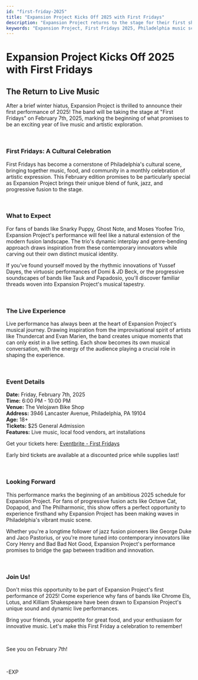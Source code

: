 ```yaml
---
id: "first-friday-2025"
title: "Expansion Project Kicks Off 2025 with First Fridays"
description: "Expansion Project returns to the stage for their first show of 2025 at First Fridays, bringing their signature fusion sound to kick off an exciting year of live music."
keywords: "Expansion Project, First Fridays 2025, Philadelphia music scene, live music, fusion bands, jazz fusion, funk, Snarky Puppy, Ghost Note, Tauk, Papadosio, Moses Yoofee Trio"
---
```


# Expansion Project Kicks Off 2025 with First Fridays

## The Return to Live Music

After a brief winter hiatus, Expansion Project is thrilled to announce their first performance of 2025! The band will be taking the stage at "First Fridays" on February 7th, 2025, marking the beginning of what promises to be an exciting year of live music and artistic exploration.

&nbsp;

### First Fridays: A Cultural Celebration

First Fridays has become a cornerstone of Philadelphia's cultural scene, bringing together music, food, and community in a monthly celebration of artistic expression. This February edition promises to be particularly special as Expansion Project brings their unique blend of funk, jazz, and progressive fusion to the stage.

&nbsp;

### What to Expect

For fans of bands like Snarky Puppy, Ghost Note, and Moses Yoofee Trio, Expansion Project's performance will feel like a natural extension of the modern fusion landscape. The trio's dynamic interplay and genre-bending approach draws inspiration from these contemporary innovators while carving out their own distinct musical identity.

If you've found yourself moved by the rhythmic innovations of Yussef Dayes, the virtuosic performances of Domi & JD Beck, or the progressive soundscapes of bands like Tauk and Papadosio, you'll discover familiar threads woven into Expansion Project's musical tapestry.

&nbsp;

### The Live Experience

Live performance has always been at the heart of Expansion Project's musical journey. Drawing inspiration from the improvisational spirit of artists like Thundercat and Evan Marien, the band creates unique moments that can only exist in a live setting. Each show becomes its own musical conversation, with the energy of the audience playing a crucial role in shaping the experience.

&nbsp;

### Event Details

**Date:** Friday, February 7th, 2025  
**Time:** 6:00 PM - 10:00 PM  
**Venue:** The Velojawn Bike Shop  
**Address:** 3946 Lancaster Avenue, Philadelphia, PA 19104  
**Age:** 18+  
**Tickets:** $25 General Admission  
**Features:** Live music, local food vendors, art installations

Get your tickets here: [Eventbrite - First Fridays](https://www.eventbrite.com/e/first-fridays-tickets-1146206607819?aff=aff0bandsintown&bit_userid=90231148&appId=wf_ybpnyubfg&comeFrom=700&artist_event_id=106352466)

Early bird tickets are available at a discounted price while supplies last!

&nbsp;

### Looking Forward

This performance marks the beginning of an ambitious 2025 schedule for Expansion Project. For fans of progressive fusion acts like Octave Cat, Dopapod, and The Philharmonic, this show offers a perfect opportunity to experience firsthand why Expansion Project has been making waves in Philadelphia's vibrant music scene.

Whether you're a longtime follower of jazz fusion pioneers like George Duke and Jaco Pastorius, or you're more tuned into contemporary innovators like Cory Henry and Bad Bad Not Good, Expansion Project's performance promises to bridge the gap between tradition and innovation.

&nbsp;

### Join Us!

Don't miss this opportunity to be part of Expansion Project's first performance of 2025! Come experience why fans of bands like Chrome Els, Lotus, and Killiam Shakespeare have been drawn to Expansion Project's unique sound and dynamic live performances.

Bring your friends, your appetite for great food, and your enthusiasm for innovative music. Let's make this First Friday a celebration to remember!

&nbsp;

See you on February 7th!

&nbsp;

-EXP
